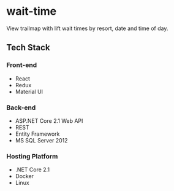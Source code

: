 # wait-time
View trailmap with lift wait times by resort, date and time of day.
## Tech Stack
### Front-end
* React
* Redux
* Material UI
### Back-end
* ASP.NET Core 2.1 Web API
* REST
* Entity Framework
* MS SQL Server 2012
### Hosting Platform
* .NET Core 2.1
* Docker
* Linux